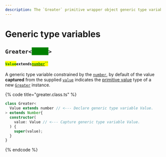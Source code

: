 ```yaml
---
description: The `Greater` primitive wrapper object generic type variables
---
```


# Generic type variables

## `Greater<`<mark style="color:green;background-color:green;">`Value`</mark>`>`

#### <mark style="color:green;">`Value`</mark>`extends`[<mark style="color:green;">`number`</mark>](https://www.typescriptlang.org/docs/handbook/basic-types.html#number)<mark style="color:green;">``</mark>

​A generic type variable constrained by the [`number`](https://www.typescriptlang.org/docs/handbook/basic-types.html#number), by default of the value **captured** from the supplied [`value`](constructor.md#value-value) indicates the [primitive value](methods/valueof.md) type of a new [`Greater`](broken-reference) instance.

{% code title="greater.class.ts" %}
```typescript
class Greater<
  Value extends number // <--- Declare generic type variable Value.
> extends Number{
  constructor(
    value: Value // <--- Capture generic type variable Value.
  ) {
    super(value);
  }
}
```
{% endcode %}
